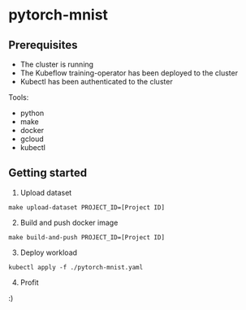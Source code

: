 # pytorch-mnist

## Prerequisites

* The cluster is running
* The Kubeflow training-operator has been deployed to the cluster
* Kubectl has been authenticated to the cluster

Tools:
* python
* make
* docker
* gcloud
* kubectl

## Getting started

1. Upload dataset

```
make upload-dataset PROJECT_ID=[Project ID]
```

2. Build and push docker image

```
make build-and-push PROJECT_ID=[Project ID]
```

3. Deploy workload

```
kubectl apply -f ./pytorch-mnist.yaml
```

4. Profit

:)